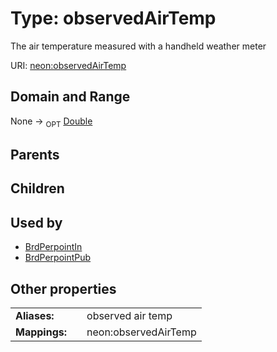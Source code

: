 
# Type: observedAirTemp


The air temperature measured with a handheld weather meter

URI: [neon:observedAirTemp](https://data.neonscience.org/observedAirTemp)


## Domain and Range

None ->  <sub>OPT</sub> [Double](types/Double.md)

## Parents


## Children


## Used by

 * [BrdPerpointIn](BrdPerpointIn.md)
 * [BrdPerpointPub](BrdPerpointPub.md)

## Other properties

|  |  |  |
| --- | --- | --- |
| **Aliases:** | | observed air temp |
| **Mappings:** | | neon:observedAirTemp |

